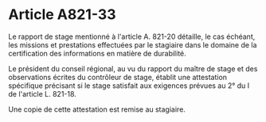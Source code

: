 # Article A821-33

Le rapport de stage mentionné à l'article A. 821-20 détaille, le cas échéant, les missions et prestations effectuées par le stagiaire dans le domaine de la certification des informations en matière de durabilité.

Le président du conseil régional, au vu du rapport du maître de stage et des observations écrites du contrôleur de stage, établit une attestation spécifique précisant si le stage satisfait aux exigences prévues au 2° du I de l'article L. 821-18.

Une copie de cette attestation est remise au stagiaire.
